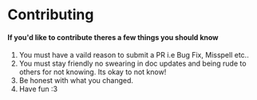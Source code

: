 # Contributing

#### If you'd like to contribute theres a few things you should know

1. You must have a vaild reason to submit a PR i.e Bug Fix, Misspell etc..
2. You must stay friendly no swearing in doc updates and being rude to others for not knowing. Its okay to not know!
3. Be honest with what you changed.
4. Have fun :3
